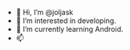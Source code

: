 - 👋 Hi, I’m @joljask
- 👀 I’m interested in developing.
- 🌱 I’m currently learning Android.
- 📫
<!--- - 💞️ I’m looking to collaborate on ... --->


<!---
joljask/joljask is a ✨ special ✨ repository because its `README.md` (this file) appears on your GitHub profile.
You can click the Preview link to take a look at your changes.
--->

